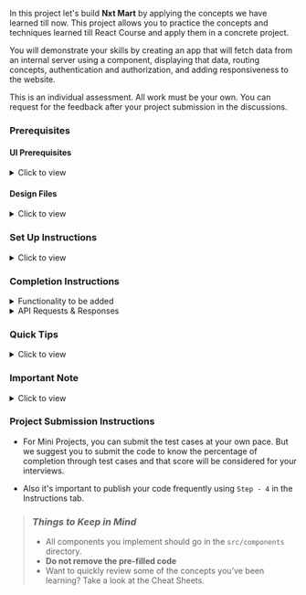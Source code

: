 In this project let's build **Nxt Mart** by applying the concepts we have learned till now. This project allows you to practice the concepts and techniques learned till React Course and apply them in a concrete project.

You will demonstrate your skills by creating an app that will fetch data from an internal server using a component, displaying that data, routing concepts, authentication and authorization, and adding responsiveness to the website.

This is an individual assessment. All work must be your own. You can request for the feedback after your project submission in the discussions.

### Prerequisites

#### UI Prerequisites

<details>
<summary>Click to view</summary>

- What is Figma?
  - Figma is a vector graphics editor and prototyping tool which is primarily web-based. You can check more info on the <a href="https://www.figma.com/" target="_blank">Website</a>.
- Create a Free account in Figma
  - Kindly follow the instructions as shown in <a href="https://www.youtube.com/watch?v=hrHL2VLMl7g&t=37s" target="_blank">this</a> video to create a Free Figma account.
- How to Check CSS in Figma?
  - Kindly follow the instructions as shown in <a href="https://www.youtube.com/watch?v=B242nuM3y2s" target="_blank">this</a> video to check CSS in the Figma screen.
- Export Images in Figma screen
  - Kindly follow the instructions as shown in <a href="https://www.youtube.com/watch?v=NpzL1MONwaw" target="_blank">this</a> video to export images from the Figma screen.
  - Check <a href="https://help.designlab.com/hc/en-us/articles/360011111873-How-do-I-export-images-and-pdfs-from-Sketch-or-Figma-" target="_blank">this</a> reference docs to export images in Figma screen.

</details>

#### Design Files

<details>
<summary>Click to view</summary>

- You can check the **Design Files** for different devices <a href="https://www.figma.com/file/lCzPVizW4X1jLqM0niXYkp/Mini-Project---NxtMart" target="_blank">here</a>.

</details>

### Set Up Instructions

<details>
<summary>Click to view</summary>

- Download dependencies by running `npm install`
- Start up the app using `npm start`
</details>

### Completion Instructions

<details>
<summary>Functionality to be added</summary>
<br/>
The app must have the following functionalities

- **Login Route**

  - When an invalid credentials are provided and the **Login** button is clicked, then the respective error message received from the response should be displayed
  - When a valid credentials are provided and the **Login** button is clicked, then the page should be navigated to the Home Route
  - When an _unauthenticated_ user tries to access the Home Route and Cart Route, then the page should be navigated to Login Route
  - When an _authenticated_ user tries to access the Home Route and Cart Route, then the page should be navigated to the respective route
  - When an _authenticated_ user tries to access the Login Route, then the page should be navigated to the Home Route
  - When the **Show Password** checkbox is checked, then the password should be shown
  - When the **Show Password** checkbox is unchecked, then the password should be masked

- **Home Route**

  - When an authenticated user opens the Home Route,

    - An HTTP GET request should be made to **nxtMartApiUrl**

      - **_loader_** should be displayed while fetching the data
      - After the data is fetched successfully,
        - Users should be able to see product items list as product category wise as shown in the figma screens.
        - Users should be able to see the `Add` button in each product item.
        - If user clicked on the `Add` button in each product item then the users should be able to see the increase and decrease quantity count in each product item.
        - If user attempts to reduce the quantity count to "0" will revert the display to the `Add` button.
        - Users should be able to increase or decrease their each product item quantity.
        - Users should be able to see panel on the left side of the page that should display different product categories.
        - Users should be able to scroll the each category product items horizontally as shown in the figma screen.
        - If the user selected the product category item on the left side panel based on that the product items list will be visible at the top of the page.
      - If the HTTP GET request made is unsuccessful, then the failure view should be displayed as shown in the Figma
        - When the **Retry** button is clicked, an HTTP GET request should be made to **nxtMartApiUrl**.

- **Cart Route**

  - Users should be able to select the Cart link in the navbar and be able to view their selected product items, each product item quantity, and price of each product item in a separate page.
  - Users should be able to increase or decrease their each product item quantity and price should increase or decrease appropriately.
  - Users should be able to see their order total as shown in figma.
  - Users should be able to see the footer as shown in figma.
  - Users should be able to see Cart with highlighted text in Navbar.
  - Users should be able to see Cart Items even after the app is refreshed, store the data in **<u>Local Storage</u>**.

- **Not Found Route**

  - When a random path is provided as the URL, then the page should navigate to the Not Found Route.

- **Header**

  - When the **website logo** image in the Header is clicked, the page should be navigated to the Home Route.
  - When the **Logout** button in the Header is clicked in Home or Cart Route, then the page should be navigated to the Login Route.

- Users should be able to view the website responsively in mobile view, tablet view as well

  </details>

<details>
<summary>API Requests & Responses</summary>
<br/>

**loginApiUrl**

#### API: `https://apis.ccbp.in/login`

#### Method: `POST`

#### Request:

```json
{
  "username": "rahul",
  "password": "rahul@2021"
}
```

#### Description:

Returns a response based on the credentials provided

#### Sample Success Response

```json
{
  "jwt_token": "eyJhbGciOiJIUzI1NiIsInR5cCI6IkpXVCJ9.eyJ1c2VybmFtZSI6InJhaHVsIiwicm9sZSI6IlBSSU1FX1VTRVIiLCJpYXQiOjE2MTk2Mjg2MTN9. nZDlFsnSWArLKKeF0QbmdVfLgzUbx1BGJsqa2kc_21Y"
}
```

#### Sample Failure Response

```json
{
  "status_code": 404,
  "error_msg": "Username is not found"
}
```

**nxtMartApiUrl**

#### API: `https://apis2.ccbp.in/nxt-mart/category-list-details`

#### Method: `GET`

#### Description:

Returns a response containing the list of all questions

#### Sample Response

```json
{
  "title": "E-Commerce",
  "categories": [
    {
      "name": "Fruits & Vegetables",
      "products": [
        {
          "id": 1,
          "name": "Orange",
          "weight": "1kg",
          "price": "₹100",
          "image": "https://new-assets.ccbp.in/frontend/react-js/nxt-mart-app/image_1.jpg"
        },
        "..."
      ]
    "..."
    }
  ]
}
```

</details>

### Quick Tips

<details>
<summary>Click to view</summary>

- Use **HTML Hyperlinks** To navigate to the respective product item lists at the top of the page.

- Use **CSS Stylings** To display each category's product items in a horizontal scroll format.

</details>

### Important Note

<details>
<summary>Click to view</summary>

<br/>

**The following instructions are required for the tests to pass**

- **Note:**

  - Don't use any third-party packages other than packages mentioned in the **Quick Tips**
  - Use media queries for responsiveness. Instead of rendering the same elements twice for responsiveness.
  - For Mini Projects, You have to use HTML elements to style the React Components. Usage of `styled-components` (CSS in JS) to style React components are not supported in Mini Projects. Test cases won't be passed, if you use styled components.
  - Refer to the below Example for the usage of `data-testid` in the HTML elements
    - Example: `<div data-testid="questionItem" className="question-item"/>`

- **Routes**

  - `Login` Route should consist of `/login` in the URL path
  - `Home` Route should consist of `/` in the URL path
  - `Cart` Route should consist of `/cart` in the URL path

- **Header**

  - The Nxt Mart Logo image in Header should consist of alt attribute value as `website logo`

- **Login Route**

  - The Nxt Mart Logo image should consist of alt attribute value as `login website logo`
  - The Cookies should be set by using the key name `jwt_token`.

- **Home Route**

  - The Nxt Mart image in Navbar should consist of alt text as `website logo`.
  - The add button of the each product item should contain the data-testid with value as `add-button`.
  - Each product item in the product items list should contain the data-testid with value as `product`.
  - The Count of the each product item quantity should contain the data test id with value as `active-count`.
  - The Button which is used to decrement the product item count should contain the test id with value as `decrement-count`.
  - The Button which is used to increment the product item count should contain the test id with value as `increment-count`.
  - The Failure View image should consist of alt attribute value as `failure view`
  - Wrap the `Loader` component with an HTML container element and add the `data-testid` attribute value as **loader** to it

  ```jsx
  <div className="loader-container" data-testid="loader">
    <Loader type="ThreeDots" color="#263868" height={50} width={50} />
  </div>
  ```

- **Cart Route**

  - You have to store the cart data in **<u>Local Storage</u>** only.
  - Add items to Local Storage by using the key name `cartData`.
  - Each cart item in the Cart Route should contain the data-testid with value as `cartItem`.
  - The Button which is used to decrement the food item count should contain the test id with value as `decrement-quantity`.
  - The Button which is used to increment the food item count should contain the test id with value as `increment-quantity`.
  - The quantity of the food item in the Cart Should contain the test id with the value as `item-quantity`.
  - The Total price value should contain the test id with the value as `total-price`.
  - The image in the Empty Cart view should contain the alt text as `empty cart`.
  - Each cart item in the `cartData` should have the key names as mentioned in the given example format strictly.

    Example:

```json
{
  "id": 1,
  "name": "Orange",
  "weight": "1kg",
  "price": "₹100",
  "image": "https://new-assets.ccbp.in/frontend/react-js/nxt-mart-app/image_1.jpg",
  "count": 2
}
```

- **Not Found Route**
  - The Not Found image should consist of alt attribute value as `not found`

</details>

### Project Submission Instructions

- For Mini Projects, you can submit the test cases at your own pace. But we suggest you to submit the code to know the percentage of completion through test cases and that score will be considered for your interviews.

- Also it's important to publish your code frequently using `Step - 4` in the Instructions tab.

<!-- ## NxtMart Project Cloud Image Urls

<details>
  <summary>Show All Urls
  </summary>
  
    https://res.cloudinary.com/dfjb7xrjo/image/upload/v1738514052/Das-NxtMart/username-icon_cck8xw.png

    https://res.cloudinary.com/dfjb7xrjo/image/upload/v1738514052/Das-NxtMart/password-icon_raavr0.png

    https://res.cloudinary.com/dfjb7xrjo/image/upload/v1738510218/Das-NxtMart/Logo_cp9rxn.png

    https://res.cloudinary.com/dfjb7xrjo/image/upload/v1738510223/Das-NxtMart/Logo_2_rtxtbu.png

    https://res.cloudinary.com/dfjb7xrjo/image/upload/v1738510219/Das-NxtMart/Bg-desktop_mbt3b9.png

    https://res.cloudinary.com/dfjb7xrjo/image/upload/v1738510219/Das-NxtMart/Bg-mobile_xkxjg8.png

    https://res.cloudinary.com/dfjb7xrjo/image/upload/v1738510218/Das-NxtMart/error_kubyhe.png

    https://res.cloudinary.com/dfjb7xrjo/image/upload/v1738510218/Das-NxtMart/not-found_bkawqs.png

    https://res.cloudinary.com/dfjb7xrjo/image/upload/v1738510219/Das-NxtMart/pay-success_jnylih.png

    https://res.cloudinary.com/dfjb7xrjo/image/upload/v1738510220/Das-NxtMart/instagram_vbmrzv.png

    https://res.cloudinary.com/dfjb7xrjo/image/upload/v1738510221/Das-NxtMart/twitter_l7y2gl.png

    https://res.cloudinary.com/dfjb7xrjo/image/upload/v1738510222/Das-NxtMart/pinterest_otwt5n.png

    https://res.cloudinary.com/dfjb7xrjo/image/upload/v1738510223/Das-NxtMart/facebook_re28yo.png
  
</details> -->

> ### _Things to Keep in Mind_
>
> - All components you implement should go in the `src/components` directory.
> - **Do not remove the pre-filled code**
> - Want to quickly review some of the concepts you’ve been learning? Take a look at the Cheat Sheets.

